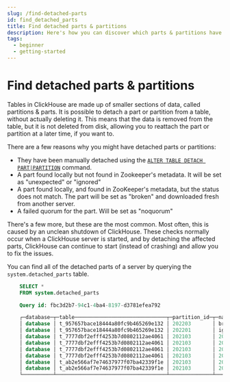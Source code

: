 ```yaml
---
slug: /find-detached-parts
id: find_detached_parts
title: Find detached parts & partitions
description: Here's how you can discover which parts & partitions have been detached from your ClickHouse tables.
tags:
  - beginner
  - getting-started
---
```


# Find detached parts & partitions

Tables in ClickHouse are made up of smaller sections of data, called partitions & parts. It is possible to detach a part or partition from a table, without actually deleting it. This means that the data is removed from the table, but it is not deleted from disk, allowing you to reattach the part or partition at a later time, if you want to.

There are a few reasons why you might have detached parts or partitions:

- They have been manually detached using the [`ALTER TABLE DETACH PART|PARTITION`](https://clickhouse.com/docs/en/sql-reference/statements/alter/partition/#detach-partitionpart) command.
- A part found locally but not found in Zookeeper's metadata. It will be set as "unexpected" or "ignored"
- A part found locally, and found in ZooKeeper's metadata, but the status does not match. The part will be set as "broken" and downloaded fresh from another server.
- A failed quorum for the part. Will be set as "noquorum"

There's a few more, but these are the most common. Most often, this is caused by an unclean shutdown of ClickHouse. These checks normally occur when a ClickHouse server is started, and by detaching the affected parts, ClickHouse can continue to start (instead of crashing) and allow you to fix the issues.

You can find all of the detached parts of a server by querying the `system.detached_parts` table.

```sql
    SELECT *
    FROM system.detached_parts

    Query id: fbc3d2b7-94c1-4ba4-8197-d3781efea792

    ┌─database─┬─table──────────────────────────────┬─partition_id─┬─name──────────────────────────────┬─disk────┬─reason──┬─min_block_number─┬─max_block_number─┬─level─┐
    │ database │ t_957657bace18444a80fc9b465269e132 │ 202203       │ broken_202203_4554988_4554988_0   │ default │ broken  │          4554988 │          4554988 │     0 │
    │ database │ t_957657bace18444a80fc9b465269e132 │ 202201       │ ignored_202201_6774780_6774868_20 │ default │ ignored │          6774780 │          6774868 │    20 │
    │ database │ t_7777dbf2efff4253b7d0802112ae4061 │ 202103       │ 202103_764230_1414635_14_984413   │ default │         │           764230 │          1414635 │    14 │
    │ database │ t_7777dbf2efff4253b7d0802112ae4061 │ 202103       │ 202103_1414636_1448800_9          │ default │         │          1414636 │          1448800 │     9 │
    │ database │ t_7777dbf2efff4253b7d0802112ae4061 │ 202103       │ 202103_730438_764229_9            │ default │         │           730438 │           764229 │     9 │
    │ database │ t_7777dbf2efff4253b7d0802112ae4061 │ 202103       │ 202103_0_730437_45                │ default │         │                0 │           730437 │    45 │
    │ database │ t_ab2e566af7e74637977f07ba42339f1e │ 202103       │ 202103_192019_400537_14_717974    │ default │         │           192019 │           400537 │    14 │
    │ database │ t_ab2e566af7e74637977f07ba42339f1e │ 202103       │ 202103_95413_192018_13_717974     │ default │         │            95413 │           192018 │    13 │
    └──────────┴────────────────────────────────────┴──────────────┴───────────────────────────────────┴─────────┴─────────┴──────────────────┴──────────────────┴───────┘
```